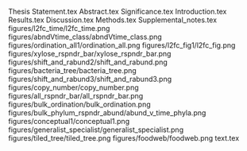 Thesis Statement.tex
Abstract.tex
Significance.tex
Introduction.tex
Results.tex
Discussion.tex
Methods.tex
Supplemental_notes.tex
figures/l2fc_time/l2fc_time.png
figures/abndVtime_class/abndVtime_class.png
figures/ordination_all1/ordination_all.png
figures/l2fc_fig1/l2fc_fig.png
figures/xylose_rspndr_bar/xylose_rspndr_bar.png
figures/shift_and_rabund2/shift_and_rabund.png
figures/bacteria_tree/bacteria_tree.png
figures/shift_and_rabund3/shift_and_rabund3.png
figures/copy_number/copy_number.png
figures/all_rspndr_bar/all_rspndr_bar.png
figures/bulk_ordination/bulk_ordination.png
figures/bulk_phylum_rspndr_abund/abund_v_time_phyla.png
figures/conceptual1/conceptual1.png
figures/generalist_specialist/generalist_specialist.png
figures/tiled_tree/tiled_tree.png
figures/foodweb/foodweb.png
text.tex
